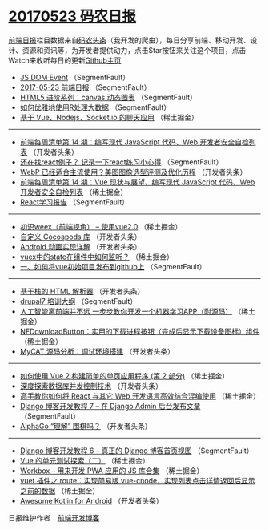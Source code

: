 # [20170523 码农日报](http//hao.caibaojian.com/date/2017/05/23)

[前端日报](http://caibaojian.com/c/news)栏目数据来自[码农头条](http://hao.caibaojian.com/)（我开发的爬虫），每日分享前端、移动开发、设计、资源和资讯等，为开发者提供动力，点击Star按钮来关注这个项目，点击Watch来收听每日的更新[Github主页](https://github.com/kujian/frontendDaily)
* [JS DOM Event](http://hao.caibaojian.com/38951.html) （SegmentFault）
* [2017-05-23 前端日报](http://hao.caibaojian.com/38952.html) （SegmentFault）
* [HTML5 进阶系列：canvas 动态图表](http://hao.caibaojian.com/38953.html) （SegmentFault）
* [如何优雅地使用R处理大数据](http://hao.caibaojian.com/38954.html) （SegmentFault）
* [基于 Vue、Nodejs、Socket.io 的聊天应用](http://hao.caibaojian.com/38906.html) （稀土掘金）

***
* [前端每周清单第 14 期：编写现代 JavaScript 代码、Web 开发者安全自检列表](http://hao.caibaojian.com/38968.html) （开发者头条）
* [还在找react例子？ 记录一下react练习小心得](http://hao.caibaojian.com/38940.html) （SegmentFault）
* [WebP 已经适合主流使用？美图图像选型评测及优化历程](http://hao.caibaojian.com/38964.html) （开发者头条）
* [前端每周清单第 14 期：Vue 现状与展望、编写现代 JavaScript 代码、Web 开发者安全自检列表](http://hao.caibaojian.com/38915.html) （稀土掘金）
* [React学习报告](http://hao.caibaojian.com/38944.html) （SegmentFault）

***
* [初识weex（前端视角） &#8211; 使用vue2.0](http://hao.caibaojian.com/38908.html) （稀土掘金）
* [自定义 Cocoapods 库](http://hao.caibaojian.com/38969.html) （开发者头条）
* [Android 动画实现详解](http://hao.caibaojian.com/38970.html) （开发者头条）
* [vuex中的state在组件中如何监听？](http://hao.caibaojian.com/38910.html) （稀土掘金）
* [一、如何将vue初始项目发布到github上](http://hao.caibaojian.com/38939.html) （SegmentFault）

***
* [基于栈的 HTML 解析器](http://hao.caibaojian.com/38971.html) （开发者头条）
* [drupal7 培训大纲](http://hao.caibaojian.com/38950.html) （SegmentFault）
* [人工智能离前端并不远 一步步教你开发一个机器学习APP（附源码）](http://hao.caibaojian.com/38901.html) （稀土掘金）
* [NFDownloadButton：实用的下载进程按钮（完成后显示下载设备图标）组件](http://hao.caibaojian.com/38913.html) （稀土掘金）
* [MyCAT 源码分析：调试环境搭建](http://hao.caibaojian.com/38963.html) （开发者头条）

***
* [如何使用 Vue 2 构建简单的单页应用程序 (第 2 部分)](http://hao.caibaojian.com/38914.html) （稀土掘金）
* [深度探索数据库并发控制技术](http://hao.caibaojian.com/38965.html) （开发者头条）
* [高手教你如何将 React 与其它 Web 开发语言高效结合混编使用](http://hao.caibaojian.com/38905.html) （稀土掘金）
* [Django 博客开发教程 7 &#8211; 在 Django Admin 后台发布文章](http://hao.caibaojian.com/38945.html) （SegmentFault）
* [AlphaGo “理解” 围棋吗？](http://hao.caibaojian.com/38967.html) （开发者头条）

***
* [Django 博客开发教程 6 &#8211; 真正的 Django 博客首页视图](http://hao.caibaojian.com/38946.html) （SegmentFault）
* [Vue 的单元测试探索（二）](http://hao.caibaojian.com/38907.html) （稀土掘金）
* [Workbox &#8211; 用来开发 PWA 应用的 JS 库合集](http://hao.caibaojian.com/38909.html) （稀土掘金）
* [vuet 插件之 route：实现简易版 vue-cnode，实现列表点击详情返回后显示之前的数据](http://hao.caibaojian.com/38911.html) （稀土掘金）
* [Awesome Kotlin for Android](http://hao.caibaojian.com/38972.html) （开发者头条）

日报维护作者：[前端开发博客](http://caibaojian.com/) 